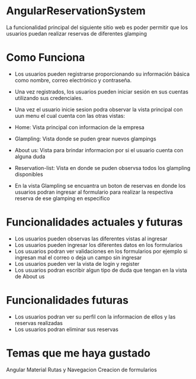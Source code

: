 # AngularReservationSystem
  La funcionalidad principal del siguiente sitio web es poder permitir que los usuarios puedan realizar reservas de diferentes glamping

# Como Funciona
  - Los usuarios pueden registrarse proporcionando su información básica como nombre, correo electrónico y contraseña.

  - Una vez registrados, los usuarios pueden iniciar sesión en sus cuentas utilizando sus credenciales.

  - Una vez el usuario inicie sesion podra observar la vista principal con uun menu el cual cuenta con las otras vistas:

  - Home: Vista principal con informacion de la empresa
  - Glampling: Vista donde se puden grear nuevos glampings
  - About us: Vista para brindar informacion por si el usuario cuenta con alguna duda
  - Reservation-list: Vista en donde se puden observsa todos los glampling disponibles
  - En la vista Glampling se encuantra un boton de reservas en donde los usuarios podran ingresar al formulario para realizar la respectiva reserva de ese glamping en especifico

# Funcionalidades actuales y futuras
- Los usuarios pueden observas las diferentes vistas al ingresar
- Los usuarios pueden ingresar los diferentes datos en los formularios
- Los usuarios podran ver validaciones en los formularios por ejemplo si ingresan mal el correo o deja un campo sin ingresar
- Los usuarios pueden ver la vista de login y register
- Los usuarios podran escribir algun tipo de duda que tengan en la vista de About us
# Funcionalidades futuras
- Los usuarios podran ver su perfil con la informacion de ellos y las reservas realizadas
- Los usuarios podran eliminar sus reservas

# Temas que me haya gustado
Angular Material
Rutas y Navegacion
Creacion de formularios